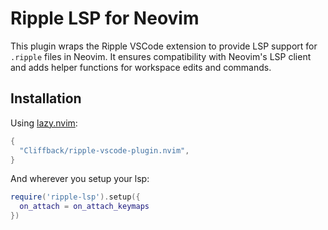 # Ripple LSP for Neovim

This plugin wraps the Ripple VSCode extension to provide LSP support for `.ripple` files in Neovim. It ensures compatibility with Neovim's LSP client and adds helper functions for workspace edits and commands.

## Installation

Using [lazy.nvim](https://github.com/folke/lazy.nvim):

```lua
{
  "Cliffback/ripple-vscode-plugin.nvim",
}
```

And wherever you setup your lsp:
```lua
require('ripple-lsp').setup({
  on_attach = on_attach_keymaps
})
```



